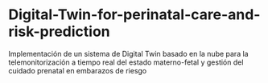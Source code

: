# Digital-Twin-for-perinatal-care-and-risk-prediction
Implementación de un sistema de Digital Twin basado en la nube para la telemonitorización a tiempo real del estado materno-fetal y gestión del cuidado prenatal en embarazos de riesgo
